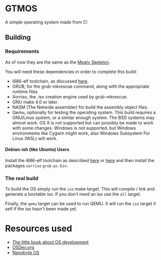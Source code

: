 # GTMOS

A simple operating system made from C!

## Building

### Requirements
As of now they are the same as the [Meaty Skeleton](https://wiki.osdev.org/Meaty_Skeleton).

You will need these dependencies in order to complete this build:

* i686-elf toolchain, as discussed [here](https://wiki.osdev.org/Meaty_Skeleton#Cross-Compiling_the_Operating_System).
* GRUB, for the grub-mkrescue command, along with the appropriate runtime files.
* Xorriso, the .iso creation engine used by grub-mkrescue.
* GNU make 4.0 or later.
* NASM (The Netwide assembler) for build the assembly object files.
* Qemu, optionally for testing the operating system.
This build requires a GNU/Linux system, or a similar enough system. The BSD systems may almost work. OS X is not supported but can possibly be made to work with some changes. Windows is not supported, but Windows environments like Cygwin might work, also Windows Subsystem For Linux (WSL) will work.

#### Debian-ish (like Ubuntu) Users
Install the i686-elf toolchain as described [here](https://github.com/lordmilko/i686-elf-tools) or [here](https://wiki.osdev.org/Meaty_Skeleton#Building_a_Cross-Compiler) and then install the packages `xorriso` `grub-pc-bin`.

### The real build
To build the OS simply run the `iso` make target. This will compile / link and generate a bootable iso. If you don't need an iso use the `all` target.

Finally, the `qemu` target can be used to run QEMU. It will run the `iso` target it self if the iso hasn't been made yet.

# Resources used
* [The little book about OS development](http://littleosbook.github.io/)
* [OSDev.org](https://wiki.osdev.org/)
* [Nanobyte OS](https://github.com/nanobyte-dev/nanobyte_os)